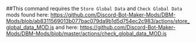 ##This command requires the `Store Global Data` and `Check Global Data` mods found here: https://github.com/Discord-Bot-Maker-Mods/DBM-Mods/blob/ab8311569013b077bac079da9b1d5d754ec2c983/actions/store_global_data_MOD.js
and here: https://github.com/Discord-Bot-Maker-Mods/DBM-Mods/blob/master/actions/check_global_data_MOD.js
